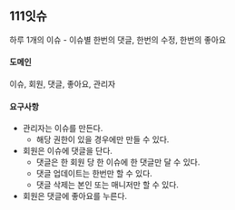 ## 111잇슈
하루 1개의 이슈 - 이슈별 한번의 댓글, 한번의 수정, 한번의 좋아요

#### 도메인
이슈, 회원, 댓글, 좋아요, 관리자

#### 요구사항
- 관리자는 이슈를 만든다.
    - 해당 권한이 있을 경우에만 만들 수 있다.
- 회원은 이슈에 댓글을 단다.
    - 댓글은 한 회원 당 한 이슈에 한 댓글만 달 수 있다.
    - 댓글 업데이트는 한번만 할 수 있다.
    - 댓글 삭제는 본인 또는 매니저만 할 수 있다.
- 회원은 댓글에 좋아요를 누른다.